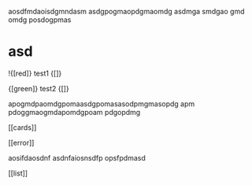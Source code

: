 aosdfmdaoisdgmndasm
asdgpogmaopdgmaomdg
asdmga
smdgao
gmd
omdg
posdogpmas

<h1>asd</h1>


!{[red]}
test1
{[]}

{[green]}
test2
{[]}

apogmdpaomdgpomaasdgpomasasodpmgmasopdg
apm
pdoggmaogmdapomdgpoam
pdgopdmg

[[cards]]

[[error]]

aosifdaosdnf
asdnfaiosnsdfp
opsfpdmasd

[[list]]

